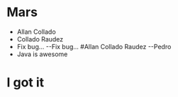 # Mars
- Allan Collado
- Collado Raudez
- Fix bug...
--Fix bug...
#Allan Collado Raudez
--Pedro
- Java is awesome
# I got it 
